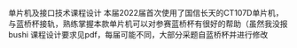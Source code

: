 单片机及接口技术课程设计
本届2022届首次使用了国信长天的CT107D单片机，与蓝桥杯接轨，熟练掌握本款单片机可以对参赛蓝桥杯有很好的帮助（虽然我没报bushi
课程设计要求见pdf，每届可能不同，大部分采题自蓝桥杯并进行修改
